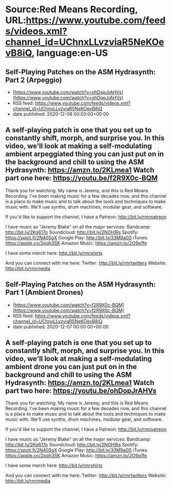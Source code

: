 # Source:Red Means Recording, URL:https://www.youtube.com/feeds/videos.xml?channel_id=UChnxLLvzviaR5NeKOevB8iQ, language:en-US

## Self-Playing Patches on the ASM Hydrasynth: Part 2 (Arpeggio)
 - [https://www.youtube.com/watch?v=ohDopJrAHVs](https://www.youtube.com/watch?v=ohDopJrAHVs)
 - RSS feed: https://www.youtube.com/feeds/videos.xml?channel_id=UChnxLLvzviaR5NeKOevB8iQ
 - date published: 2020-12-08 00:00:00+00:00

A self-playing patch is one that you set up to constantly shift, morph, and surprise you. In this video, we'll look at making a self-modulating ambient arpeggiated thing you can just put on in the background and chill to using the ASM Hydrasynth: https://amzn.to/2KLmea1
Watch part one here: https://youtu.be/f2R9X0c-BQM
------------------------------------
Thank you for watching. My name is Jeremy, and this is Red Means Recording. I've been making music for a few decades now, and this channel is a place to make music and to talk about the tools and techniques to make music with. We'll use synths, drum machines, modular gear, and software. 

If you'd like to support the channel, I have a Patreon:  http://bit.ly/rmrpatreon

I have music as "Jeremy Blake" on all the major services: 
Bandcamp: http://bit.ly/2Kq617o
Soundcloud: http://bit.ly/2NOH9Is
Spotify: https://spoti.fi/2N40SoX
Google Play: http://bit.ly/33M9aG5
iTunes: https://apple.co/2pqh3SK
Amazon Music: https://amzn.to/2O9q1fe

I have some merch here: http://bit.ly/rmrshirts

And you can connect with me here: 
Twitter: http://bit.ly/rmrtwitters
Website: http://bit.ly/rmrmedia

## Self-Playing Patches on the ASM Hydrasynth: Part 1 (Ambient Drones)
 - [https://www.youtube.com/watch?v=f2R9X0c-BQM](https://www.youtube.com/watch?v=f2R9X0c-BQM)
 - RSS feed: https://www.youtube.com/feeds/videos.xml?channel_id=UChnxLLvzviaR5NeKOevB8iQ
 - date published: 2020-12-07 00:00:00+00:00

A self-playing patch is one that you set up to constantly shift, morph, and surprise you. In this video, we'll look at making a self-modulating ambient drone you can just put on in the background and chill to using the ASM Hydrasynth: https://amzn.to/2KLmea1
Watch part two here: https://youtu.be/ohDopJrAHVs
------------------------------------
Thank you for watching. My name is Jeremy, and this is Red Means Recording. I've been making music for a few decades now, and this channel is a place to make music and to talk about the tools and techniques to make music with. We'll use synths, drum machines, modular gear, and software. 

If you'd like to support the channel, I have a Patreon:  http://bit.ly/rmrpatreon

I have music as "Jeremy Blake" on all the major services: 
Bandcamp: http://bit.ly/2Kq617o
Soundcloud: http://bit.ly/2NOH9Is
Spotify: https://spoti.fi/2N40SoX
Google Play: http://bit.ly/33M9aG5
iTunes: https://apple.co/2pqh3SK
Amazon Music: https://amzn.to/2O9q1fe

I have some merch here: http://bit.ly/rmrshirts

And you can connect with me here: 
Twitter: http://bit.ly/rmrtwitters
Website: http://bit.ly/rmrmedia

